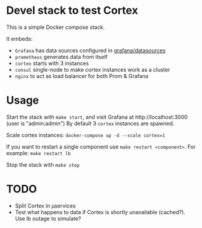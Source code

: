 # Devel stack to test Cortex
This is a simple Docker compose stack.

It embeds:
- `Grafana` has data sources configured in [grafana/datasources](grafana/datasources)
- `prometheus` generates data from itself
- `cortex` starts with 3 instances
- `consul` single-node to make cortex instances work as a cluster
- `nginx` to act as load balancer for both Prom & Grafana

# Usage
Start the stack with `make start`, and visit Grafana at http://localhost:3000 (user is "admin:admin")
By default 3 `cortex` instances are spawned.

Scale cortex instances: `docker-compose up -d --scale cortex=1`

If you want to restart a single component use `make restart <component>`.
For example: `make restart lb`

Stop the stack with `make stop`

# TODO
- Split Cortex in µservices
- Test what happens to data if Cortex is shortly unavailable (cached?). Use lb outage to simulate?
